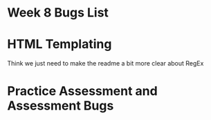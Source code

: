 # Week 8 Bugs List

# HTML Templating

Think we just need to make the readme a bit more clear about RegEx

# Practice Assessment and Assessment Bugs
